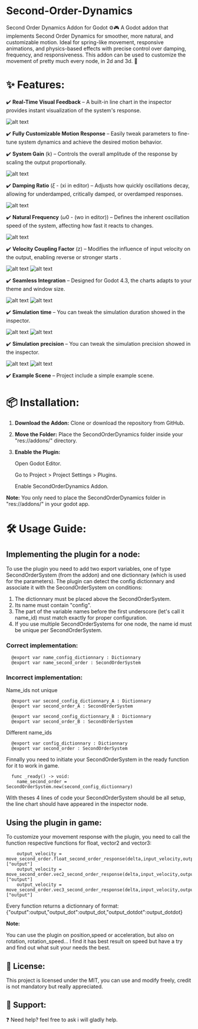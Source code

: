 # Second-Order-Dynamics
Second Order Dynamics Addon for Godot ⚙️🎮  A Godot addon that implements Second Order Dynamics for smoother, more natural, and customizable motion. Ideal for spring-like movement, responsive animations, and physics-based effects with precise control over damping, frequency, and responsiveness. This addon can be used to customize the movement of pretty much every node, in 2d and 3d. 🚀

# ✨ Features:

✔️ **Real-Time Visual Feedback** – A built-in line chart in the inspector provides instant visualization of the system's response.

![alt text](https://github.com/BobMervell/Second-Order-Dynamics/blob/main/images/visual-feedback.png)

✔️ **Fully Customizable Motion Response** – Easily tweak parameters to fine-tune system dynamics and achieve the desired motion behavior.

✔️ **System Gain** (k) – Controls the overall amplitude of the response by scaling the output proportionally.

![alt text](https://github.com/BobMervell/Second-Order-Dynamics/blob/main/images/gain.png)

✔️ **Damping Ratio** (𝜉 - (xi in editor) – Adjusts how quickly oscillations decay, allowing for underdamped, critically damped, or overdamped responses.

![alt text](https://github.com/BobMervell/Second-Order-Dynamics/blob/main/images/xi.png)

✔️ **Natural Frequency** (𝜔0 - (wo in editor)) – Defines the inherent oscillation speed of the system, affecting how fast it reacts to changes.

![alt text](https://github.com/BobMervell/Second-Order-Dynamics/blob/main/images/Omega0.png)

✔️ **Velocity Coupling Factor** (z) – Modifies the influence of input velocity on the output, enabling reverse or stronger starts .

![alt text](https://github.com/BobMervell/Second-Order-Dynamics/blob/main/images/z1.png)
![alt text](https://github.com/BobMervell/Second-Order-Dynamics/blob/main/images/z2.png)


✔️ **Seamless Integration** – Designed for Godot 4.3, the charts adapts to your theme and window size.

![alt text](https://github.com/BobMervell/Second-Order-Dynamics/blob/main/images/theme%201.png)
![alt text](https://github.com/BobMervell/Second-Order-Dynamics/blob/main/images/theme%202.png)

✔️ **Simulation time** – You can tweak the simulation duration showed in the inspector.

![alt text](https://github.com/BobMervell/Second-Order-Dynamics/blob/main/images/simulation_duration1.png)
![alt text](https://github.com/BobMervell/Second-Order-Dynamics/blob/main/images/simulation_duration2.png)

✔️ **Simulation precision** – You can tweak the simulation precision showed in the inspector.

![alt text](https://github.com/BobMervell/Second-Order-Dynamics/blob/main/images/precision1.png)
![alt text](https://github.com/BobMervell/Second-Order-Dynamics/blob/main/images/precision2.png)


✔️ **Example Scene** – Project include a simple example scene.

# 📦 Installation:

1. **Download the Addon:** Clone or download the repository from GitHub.
2. **Move the Folder:** Place the SecondOrderDynamics folder inside your "res://addons/" directory.
3. **Enable the Plugin:**

    Open Godot Editor.
   
    Go to Project > Project Settings > Plugins.
   
    Enable SecondOrderDynamics Addon.

**Note:** You only need to place the SecondOrderDynamics folder in "res://addons/" in your godot app.

# 🛠️ Usage Guide:

## Implementing the plugin for a node:

To use the plugin you need to add two export variables, one of type SecondOrderSystem (from the addon) and one  dictionnary (which is used for the parameters).
The plugin can detect the config dictionnary and associate it with the SecondOrderSystem on conditions:
  1. The dictionnary must be placed above the SecondOrderSystem.
  2. Its name must contain "config".
  3. The part of the variable names before the first underscore (let's call it name_id) must match exactly for proper configuration.
  4. If you use multiple SecondOrderSystems for one node, the name id must be unique per SecondOrderSystem.

### Correct implementation:

      @export var name_config_dictionnary : Dictionnary
      @export var name_second_order : SecondOrderSystem

### Incorrect implementation:

Name_ids not unique

      @export var second_config_dictionnary_A : Dictionnary
      @export var second_order_A : SecondOrderSystem

      @export var second_config_dictionnary_B : Dictionnary
      @export var second_order_B : SecondOrderSystem

Different name_ids

      @export var config_dictionnary : Dictionnary
      @export var second_order : SecondOrderSystem

Finnally you need to initiate your SecondOrderSystem in the ready function for it to work in game.

      func _ready() -> void:
        name_second_order = SecondOrderSystem.new(second_config_dictionnary)

With theses 4 lines of code your SecondOrderSystem should be all setup, the line chart should have appeared in the inspector node.

## Using the plugin in game:

To customize your movement response with the plugin, you need to call the function respective functions for float, vector2 and vector3:

        output_velocity = move_second_order.float_second_order_response(delta,input_velocity,output_velocity,)["output"]
      	output_velocity = move_second_order.vec2_second_order_response(delta,input_velocity,output_velocity,)["output"]
        output_velocity = move_second_order.vec3_second_order_response(delta,input_velocity,output_velocity,)["output"]
Every function returns a dictionnary of format: {"output":output,"output_dot":output_dot,"output_dotdot":output_dotdot}

**Note:** 

You can use the plugin on position,speed or acceleration, but also on rotation, rotation_speed...
I find it has best result on speed but have a try and find out what suit your needs the best.


## 📝 License:

This project is licensed under the MIT, you can use and modify freely, credit is not mandatory but really appreciated. 

## 🌟 Support:

❓ Need help? feel free to ask i will gladly help.





